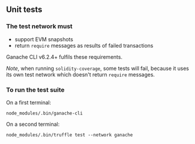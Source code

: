 Unit tests
----------

### The test network must

* support EVM snapshots
* return `require` messages as results of failed transactions

Ganache CLI v6.2.4+ fulfils these requirements.

*Note*, when running `solidity-coverage`, some tests will fail, because it uses its own test network which doesn't return `require` messages.

### To run the test suite

On a first terminal:

	node_modules/.bin/ganache-cli

On a second terminal:

	node_modules/.bin/truffle test --network ganache
